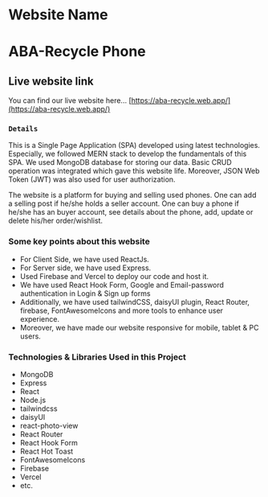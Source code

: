 # Website Name

# ABA-Recycle Phone

## Live website link

You can find our live website here... [https://aba-recycle.web.app/](https://aba-recycle.web.app/)

### `Details`

This is a Single Page Application (SPA) developed using latest technologies. Especially, we followed MERN stack to develop the fundamentals of this SPA. We used MongoDB database for storing our data. Basic CRUD operation was integrated which gave this website life. Moreover, JSON Web Token (JWT) was also used for user authorization. 

The website is a platform for buying and selling used phones. One can add a selling post if he/she holds a seller account. One can buy a phone if he/she has an buyer account, see details about the phone, add, update or delete his/her order/wishlist.

### Some key points about this website

- For Client Side, we have used ReactJs.
- For Server side, we have used Express.
- Used Firebase and Vercel to deploy our code and host it.
- We have used React Hook Form, Google and Email-password authentication in Login & Sign up forms
- Additionally, we have used tailwindCSS, daisyUI plugin, React Router, firebase, FontAwesomeIcons and more tools to enhance user experience.
- Moreover, we have made our website responsive for mobile, tablet & PC users.

### Technologies & Libraries Used in this Project

- MongoDB
- Express
- React
- Node.js
- tailwindcss
- daisyUI
- react-photo-view
- React Router
- React Hook Form
- React Hot Toast
- FontAwesomeIcons
- Firebase
- Vercel 
- etc.
